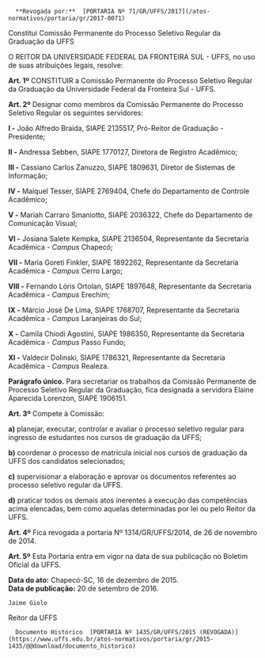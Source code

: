      **Revogada por:**  [PORTARIA Nº 71/GR/UFFS/2017](/atos-normativos/portaria/gr/2017-0071) 

   Constitui Comissão Permanente do Processo Seletivo Regular da Graduação da UFFS  

O REITOR DA UNIVERSIDADE FEDERAL DA FRONTEIRA SUL - UFFS, no uso de suas atribuições legais, resolve:

 **Art. 1º** CONSTITUIR a Comissão Permanente do Processo Seletivo Regular da Graduação da Universidade Federal da Fronteira Sul - UFFS.

 **Art. 2º** Designar como membros da Comissão Permanente do Processo Seletivo Regular os seguintes servidores:

 **I -** João Alfredo Braida, SIAPE 2135517, Pró-Reitor de Graduação - Presidente;

 **II -** Andressa Sebben, SIAPE 1770127, Diretora de Registro Acadêmico;

 **III -** Cassiano Carlos Zanuzzo, SIAPE 1809631, Diretor de Sistemas de Informação;

 **IV -** Maiquel Tesser, SIAPE 2769404, Chefe do Departamento de Controle Acadêmico;

 **V -** Mariah Carraro Smaniotto, SIAPE 2036322, Chefe do Departamento de Comunicação Visual;

 **VI -** Josiana Salete Kempka, SIAPE 2136504, Representante da Secretaria Acadêmica - *Campus* Chapecó;

 **VII -** Maria Goreti Finkler, SIAPE 1892262, Representante da Secretaria Acadêmica - *Campus* Cerro Largo;

 **VIII -** Fernando Lóris Ortolan, SIAPE 1897648, Representante da Secretaria Acadêmica - *Campus* Erechim;

 **IX -** Márcio José De Lima, SIAPE 1768707, Representante da Secretaria Acadêmica - *Campus* Laranjeiras do Sul;

 **X -** Camila Chiodi Agostini, SIAPE 1986350, Representante da Secretaria Acadêmica - *Campus* Passo Fundo;

 **XI -** Valdecir Dolinski, SIAPE 1786321, Representante da Secretaria Acadêmica - *Campus* Realeza.

 **Parágrafo único.** Para secretariar os trabalhos da Comissão Permanente de Processo Seletivo Regular da Graduação, fica designada a servidora Elaine Aparecida Lorenzon, SIAPE 1906151.

 **Art. 3º** Compete à Comissão:

 **a)** planejar, executar, controlar e avaliar o processo seletivo regular para ingresso de estudantes nos cursos de graduação da UFFS;

 **b)** coordenar o processo de matrícula inicial nos cursos de graduação da UFFS dos candidatos selecionados;

 **c)** supervisionar a elaboração e aprovar os documentos referentes ao processo seletivo regular da UFFS.

 **d)** praticar todos os demais atos inerentes à execução das competências acima elencadas, bem como aquelas determinadas por lei ou pelo Reitor da UFFS.

 **Art. 4º** Fica revogada a portaria Nº 1314/GR/UFFS/2014, de 26 de novembro de 2014.

 **Art. 5º** Esta Portaria entra em vigor na data de sua publicação no Boletim Oficial da UFFS.

  

   **Data do ato:** Chapecó-SC, 16 de dezembro de 2015.   
 **Data de publicação:**  20 de setembro de 2016. 

    Jaime Giolo   
 Reitor da UFFS 

      Documento Histórico  [PORTARIA Nº 1435/GR/UFFS/2015 (REVOGADA)](https://www.uffs.edu.br/atos-normativos/portaria/gr/2015-1435/@@download/documento_historico)     
      